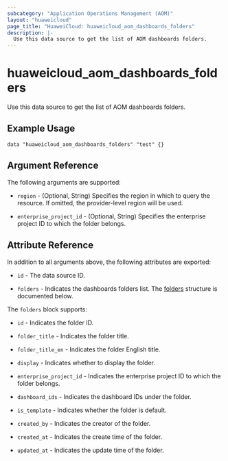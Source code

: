 ```yaml
---
subcategory: "Application Operations Management (AOM)"
layout: "huaweicloud"
page_title: "HuaweiCloud: huaweicloud_aom_dashboards_folders"
description: |-
  Use this data source to get the list of AOM dashboards folders.
---
```


# huaweicloud_aom_dashboards_folders

Use this data source to get the list of AOM dashboards folders.

## Example Usage

```hcl
data "huaweicloud_aom_dashboards_folders" "test" {}
```

## Argument Reference

The following arguments are supported:

* `region` - (Optional, String) Specifies the region in which to query the resource.
  If omitted, the provider-level region will be used.

* `enterprise_project_id` - (Optional, String) Specifies the enterprise project ID to which the folder belongs.

## Attribute Reference

In addition to all arguments above, the following attributes are exported:

* `id` - The data source ID.

* `folders` - Indicates the dashboards folders list.
  The [folders](#folders_struct) structure is documented below.

<a name="folders_struct"></a>
The `folders` block supports:

* `id` - Indicates the folder ID.

* `folder_title` - Indicates the folder title.

* `folder_title_en` - Indicates the folder English title.

* `display` - Indicates whether to display the folder.

* `enterprise_project_id` - Indicates the enterprise project ID to which the folder belongs.

* `dashboard_ids` - Indicates the dashboard IDs under the folder.

* `is_template` - Indicates whether the folder is default.

* `created_by` - Indicates the creator of the folder.

* `created_at` - Indicates the create time of the folder.

* `updated_at` - Indicates the update time of the folder.

